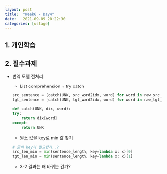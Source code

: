 ```yaml
---
layout: post
title:  "Week6 - Day4"
date:   2021-09-09 20:22:30
categories: [ustage]
---
```


## 1. 개인학습

## 2. 필수과제
* 번역 모델 전처리
    * List comprehension + try catch
    
    ```python
    src_sentence = [catch(UNK, src_word2idx, word) for word in raw_src_sentence]
    tgt_sentence = [catch(UNK, tgt_word2idx, word) for word in raw_tgt_sentence]

    def catch(UNK, dix, word):
    try:
        return dix[word]
    except:
        return UNK
    ```

    * 원소 값을 key로 min 값 찾기

    ```python
    # 굳이 key가 필요한가..?
    src_len_min = min(sentence_length, key=lambda x: x)[0]
    tgt_len_min = min(sentence_length, key=lambda x: x)[1] 
    ```
    
    * 3-2 결과는 왜 바뀌는 건가?

    